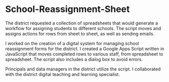 # School-Reassignment-Sheet
The district requested a collection of spreadsheets that would generate a workflow for assigning students to different schools. The script moves and assigns actions for rows from sheet to sheet, as well as sending emails.

I worked on the creation of a digital system for managing school reassignment forms for the district. I created a Google Apps Script written in JavaScript that moves completed rows to various staff, from spreadsheet to spreadsheet. The script also includes a dialog box to avoid errors. 

Principals and data managers in the district utilize the script. I collaborated with the district digital teaching and learning specialist. 
